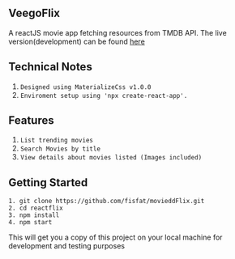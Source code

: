 ## VeegoFlix

A reactJS movie app fetching resources from TMDB API. The live version(development) can be found [here](https://immense-stream-74329.herokuapp.com/)

## Technical Notes
1. `Designed using MaterializeCss v1.0.0`
2. `Enviroment setup using 'npx create-react-app'.`

## Features
1. `List trending movies`
2. `Search Movies by title`
3. `View details about movies listed (Images included)`

## Getting Started
```
1. git clone https://github.com/fisfat/movieddFlix.git
2. cd reactflix
3. npm install
4. npm start
```
This will get you a copy of this project on your local machine for development and testing purposes
